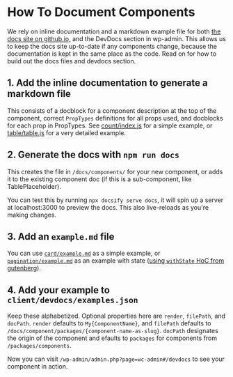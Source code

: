 # How To Document Components

We rely on inline documentation and a markdown example file for both [the docs site on github.io,](https://woocommerce.github.io/woocommerce-admin/#/) and the DevDocs section in wp-admin. This allows us to keep the docs site up-to-date if any components change, because the documentation is kept in the same place as the code. Read on for how to build out the docs files and devdocs section.

## 1. Add the inline documentation to generate a markdown file

This consists of a docblock for a component description at the top of the component, correct `PropTypes` definitions for all props used, and docblocks for each prop in PropTypes. See [count/index.js](https://github.com/woocommerce/woocommerce-admin/blob/master/packages/components/src/count/index.js) for a simple example, or [table/table.js](https://github.com/woocommerce/woocommerce-admin/blob/master/packages/components/src/table/table.js) for a very detailed example.

## 2. Generate the docs with `npm run docs`

This creates the file in `/docs/components/` for your new component, or adds it to the existing component doc (if this is a sub-component, like TablePlaceholder).

You can test this by running `npx docsify serve docs`, it will spin up a server at localhost:3000 to preview the docs. This also live-reloads as you're making changes.

## 3. Add an `example.md` file

You can use [`card/example.md`](https://raw.githubusercontent.com/woocommerce/woocommerce-admin/master/packages/components/src/card/example.md) as a simple example, or [`pagination/example.md`](https://raw.githubusercontent.com/woocommerce/woocommerce-admin/master/packages/components/src/pagination/example.md) as an example with state ([using `withState` HoC from gutenberg](https://github.com/WordPress/gutenberg/tree/master/packages/compose/src/with-state)).

## 4. Add your example to `client/devdocs/examples.json`

Keep these alphabetized. Optional properties here are `render`, `filePath`, and `docPath`. `render` defaults to `My{ComponentName}`, and `filePath` defaults to `/docs/component/packages/{component-name-as-slug}`. `docPath` designates the origin of the component and efaults to `packages` for components from `/packages/components`.

Now you can visit `/wp-admin/admin.php?page=wc-admin#/devdocs` to see your component in action.
